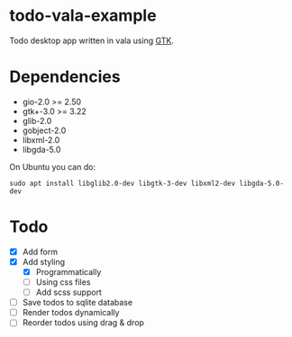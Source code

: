 # todo-vala-example
Todo desktop app written in vala using [GTK](https://en.wikipedia.org/wiki/GTK).

# Dependencies
- gio-2.0 >= 2.50
- gtk+-3.0 >= 3.22
- glib-2.0
- gobject-2.0
- libxml-2.0
- libgda-5.0

On Ubuntu you can do:
```
sudo apt install libglib2.0-dev libgtk-3-dev libxml2-dev libgda-5.0-dev
```

# Todo
- [x] Add form
- [x] Add styling
  - [x] Programmatically
  - [ ] Using css files
  - [ ] Add scss support
- [ ] Save todos to sqlite database
- [ ] Render todos dynamically
- [ ] Reorder todos using drag & drop
